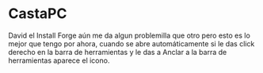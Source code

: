 # CastaPC
David el Install Forge aún me da algun problemilla que otro pero esto es lo mejor que tengo por ahora, cuando se abre
automáticamente si le das click derecho en la barra de herramientas y le das a Anclar a la barra de herramientas aparece el icono.
